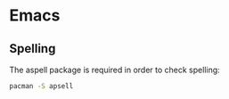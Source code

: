 Emacs
=====

Spelling
--------

The aspell package is required in order to check spelling:

```bash
pacman -S apsell
```
